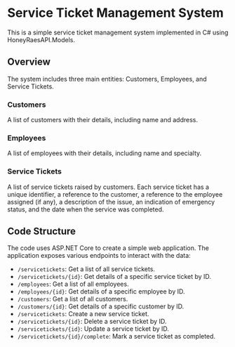 # Service Ticket Management System

This is a simple service ticket management system implemented in C# using HoneyRaesAPI.Models.

## Overview

The system includes three main entities: Customers, Employees, and Service Tickets.

### Customers

A list of customers with their details, including name and address.

### Employees

A list of employees with their details, including name and specialty.

### Service Tickets

A list of service tickets raised by customers. Each service ticket has a unique identifier, a reference to the customer, a reference to the employee assigned (if any), a description of the issue, an indication of emergency status, and the date when the service was completed.

## Code Structure

The code uses ASP.NET Core to create a simple web application. The application exposes various endpoints to interact with the data:

- `/servicetickets`: Get a list of all service tickets.
- `/servicetickets/{id}`: Get details of a specific service ticket by ID.
- `/employees`: Get a list of all employees.
- `/employees/{id}`: Get details of a specific employee by ID.
- `/customers`: Get a list of all customers.
- `/customers/{id}`: Get details of a specific customer by ID.
- `/servicetickets`: Create a new service ticket.
- `/servicetickets/{id}`: Delete a service ticket by ID.
- `/servicetickets/{id}`: Update a service ticket by ID.
- `/servicetickets/{id}/complete`: Mark a service ticket as completed.
